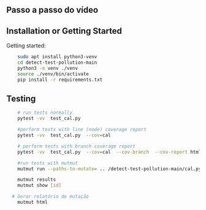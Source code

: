 ## Passo a passo do vídeo

## Installation or Getting Started

Getting started:
```bash
	sudo apt install python3-venv
	cd detect-test-pollution-main
	python3 -m venv ./venv
	source ./venv/bin/activate
	pip install -r requirements.txt
```
## Testing
```bash
	# run tests normally
	pytest -vv  test_cal.py

	#perform tests with line (node) coverage report
	pytest -vv  test_cal.py  --cov=cal

	# perform tests with branch coverage report
	pytest -vv  test_cal.py  --cov=cal  --cov-branch  --cov-report html

	#run tests with mutmut
	mutmut run --paths-to-mutate= .. /detect-test-pollution-main/cal.py

	mutmut results
	mutmut show [id]

  # Gerar relatório de mutação
	mutmut html
```
